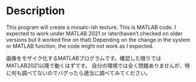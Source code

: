 # Description
  This program will create a mosaic-ish texture. 
This is MATLAB code. I expected to work under MATLAB 2021 or later(haven’t checked on older versions but it worked fine on that) Depending on the change in the system or MATLAB function, the code might not work as I expected.

画像をモザイク化するMATLABプログラムです。確認した限りではMATLAB2021以降で動くはずです。
自分の環境では全く問題ありませんが、特に何も調べてないのでバグったら適当に調べてみてください。
